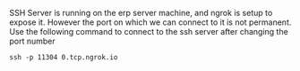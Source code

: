 SSH Server is running on the erp server machine, and ngrok is setup to expose it. However the port on which we can connect to it is not permanent. Use the following command to connect to the ssh server after changing the port number

`ssh -p 11304 0.tcp.ngrok.io`
